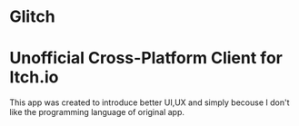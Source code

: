 # Glitch
# Unofficial Cross-Platform Client for Itch.io
This app was created to introduce better UI,UX and simply becouse I don't like the programming language of original app.

